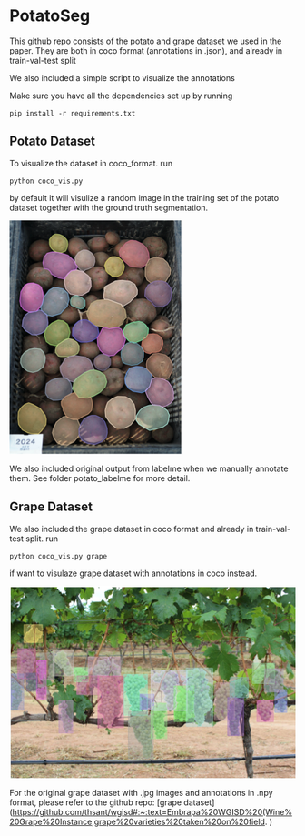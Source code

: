 # PotatoSeg

This github repo consists of the potato and grape dataset we used in the paper. They are both in coco format (annotations in .json), 
and already in train-val-test split

We also included a simple script to visualize the annotations

Make sure you have all the dependencies set up by running

```
pip install -r requirements.txt
```

## Potato Dataset

To visualize the dataset in coco_format. run 

```
python coco_vis.py
```

by default it will visulize a random image in the training set of the potato dataset together with the ground truth segmentation.

![](example/potato_vis.png)

We also included original output from labelme when we manually annotate them. See folder potato_labelme for more detail.


## Grape Dataset
We also included the grape dataset in coco format and already in train-val-test split. run 
```
python coco_vis.py grape
```
if want to visulaze grape dataset with annotations in coco instead.

![](example/grape_vis.png)


For the original grape dataset with .jpg images and annotations in .npy format, please refer to the github repo: [grape dataset](https://github.com/thsant/wgisd#:~:text=Embrapa%20WGISD%20(Wine%20Grape%20Instance,grape%20varieties%20taken%20on%20field.
)
